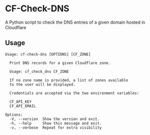 # CF-Check-DNS

A Python script to check the DNS entries of a given domain hosted in Cloudflare

## Usage

```
Usage: cf-check-dns [OPTIONS] [CF_ZONE]

  Print DNS records for a given Cloudflare zone.

  Usage: cf_check_dns CF_ZONE

  If no zone name is provided, a list of zones available
  to the user will be displayed.

  Credentials are accepted via the two environment variables:

  CF_API_KEY
  CF_API_EMAIL

Options:
  -V, --version  Show the version and exit.
  -h, --help     Show this message and exit.
  -v, --verbose  Repeat for extra visibility
```
